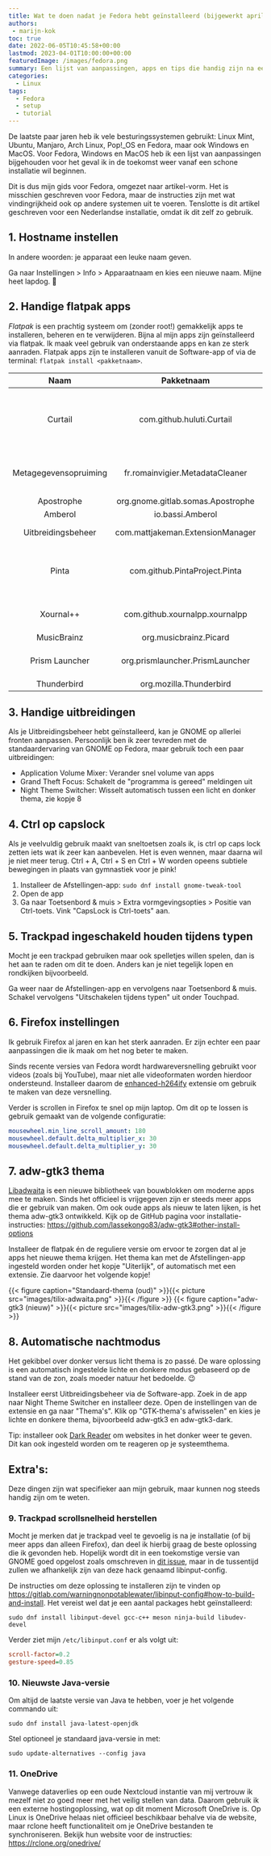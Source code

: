 ```yaml
---
title: Wat te doen nadat je Fedora hebt geïnstalleerd (bijgewerkt april 2023)
authors:
 - marijn-kok
toc: true
date: 2022-06-05T10:45:58+00:00
lastmod: 2023-04-01T10:00:00+00:00
featuredImage: /images/fedora.png
summary: Een lijst van aanpassingen, apps en tips die handig zijn na een nieuwe Fedora installatie. Ook nuttig als je een andere Linux distro gebruikt.
categories:
  - Linux
tags:
  - Fedora
  - setup
  - tutorial
---
```

De laatste paar jaren heb ik vele besturingssystemen gebruikt: Linux Mint, Ubuntu, Manjaro, Arch Linux, Pop!_OS en Fedora, maar ook Windows en MacOS. Voor Fedora, Windows en MacOS heb ik een lijst van aanpassingen bijgehouden voor het geval ik in de toekomst weer vanaf een schone installatie wil beginnen.

Dit is dus mijn gids voor Fedora, omgezet naar artikel-vorm. Het is misschien geschreven voor Fedora, maar de instructies zijn met wat vindingrijkheid ook op andere systemen uit te voeren. Tenslotte is dit artikel geschreven voor een Nederlandse installatie, omdat ik dit zelf zo gebruik.

## 1. Hostname instellen

In andere woorden: je apparaat een leuke naam geven.

Ga naar Instellingen > Info > Apparaatnaam en kies een nieuwe naam. Mijne heet lapdog. 🙂

## 2. Handige flatpak apps

_Flatpak_ is een prachtig systeem om (zonder root!) gemakkelijk apps te installeren, beheren en te verwijderen. Bijna al mijn apps zijn geïnstalleerd via flatpak. Ik maak veel gebruik van onderstaande apps en kan ze sterk aanraden. Flatpak apps zijn te installeren vanuit de Software-app of via de terminal: `flatpak install <pakketnaam>`.

| Naam | Pakketnaam | Omschrijving |
|:---:|:---:|:---:|
| Curtail | com.github.huluti.Curtail | Comprimeer foto’s. Heeft optie om zonder of met kwaliteitsverlies te comprimeren (met kwaliteitsverlies betekent nóg meer ruimtebesparing) |
| Metagegevensopruiming | fr.romainvigier.MetadataCleaner | Metadata van bestanden verwijderen, aan te raden voordat je foto’s op het wereldwijde web zet |
| Apostrophe | org.gnome.gitlab.somas.Apostrophe | Markdown tekstbewerker |
| Amberol | io.bassi.Amberol | Lokale muziekspeler |
| Uitbreidingsbeheer | com.mattjakeman.ExtensionManager | Beheer en installeer uitbreidingen voor GNOME |
| Pinta | com.github.PintaProject.Pinta | Handig fotobewerkingsprogramma, alternatief op het Windows exclusieve programma “Paint.NET” |
| Xournal\+\+ | com.github.xournalpp.xournalpp | Pdf’s annoteren, notities maken, werkt goed met touchscreen |
| MusicBrainz | org.musicbrainz.Picard | Muziektagger |
| Prism Launcher | org.prismlauncher.PrismLauncher | Alternatieve Minecraft launcher met moddingondersteuning |
| Thunderbird | org.mozilla.Thunderbird | E-mailprogramma |


## 3. Handige uitbreidingen

Als je Uitbreidingsbeheer hebt geïnstalleerd, kan je GNOME op allerlei fronten aanpassen. Persoonlijk ben ik zeer tevreden met de standaardervaring van GNOME op Fedora, maar gebruik toch een paar uitbreidingen:

  * Application Volume Mixer: Verander snel volume van apps
  * Grand Theft Focus: Schakelt de "programma is gereed" meldingen uit
  * Night Theme Switcher: Wisselt automatisch tussen een licht en donker thema, zie kopje 8

## 4. Ctrl op capslock

Als je veelvuldig gebruik maakt van sneltoetsen zoals ik, is ctrl op caps lock zetten iets wat ik zeer kan aanbevelen. Het is even wennen, maar daarna wil je niet meer terug. Ctrl + A, Ctrl + S en Ctrl + W worden opeens subtiele bewegingen in plaats van gymnastiek voor je pink!

  1. Installeer de Afstellingen-app: `sudo dnf install gnome-tweak-tool`
  2. Open de app
  3. Ga naar Toetsenbord & muis > Extra vormgevingsopties > Positie van Ctrl-toets. Vink "CapsLock is Ctrl-toets" aan.

## 5. Trackpad ingeschakeld houden tijdens typen

Mocht je een trackpad gebruiken maar ook spelletjes willen spelen, dan is het aan te raden om dit te doen. Anders kan je niet tegelijk lopen en rondkijken bijvoorbeeld.

Ga weer naar de Afstellingen-app en vervolgens naar Toetsenbord & muis. Schakel vervolgens "Uitschakelen tijdens typen" uit onder Touchpad.

## 6. Firefox instellingen

Ik gebruik Firefox al jaren en kan het sterk aanraden. Er zijn echter een paar aanpassingen die ik maak om het nog beter te maken.

Sinds recente versies van Fedora wordt hardwareversnelling gebruikt voor videos (zoals bij YouTube), maar niet alle videoformaten worden hierdoor ondersteund. Installeer daarom de [enhanced-h264ify][1] extensie om gebruik te maken van deze versnelling.

Verder is scrollen in Firefox te snel op mijn laptop. Om dit op te lossen is gebruik gemaakt van de volgende configuratie:

```yaml
mousewheel.min_line_scroll_amount: 180
mousewheel.default.delta_multiplier_x: 30
mousewheel.default.delta_multiplier_y: 30
```

## 7. adw-gtk3 thema

[Libadwaita][2] is een nieuwe bibliotheek van bouwblokken om moderne apps mee te maken. Sinds het officieel is vrijgegeven zijn er steeds meer apps die er gebruik van maken. Om ook oude apps als nieuw te laten lijken, is het thema adw-gtk3 ontwikkeld. Kijk op de GitHub pagina voor installatie-instructies: https://github.com/lassekongo83/adw-gtk3#other-install-options

Installeer de flatpak én de reguliere versie om ervoor te zorgen dat al je apps het nieuwe thema krijgen. Het thema kan met de Afstellingen-app ingesteld worden onder het kopje "Uiterlijk", of automatisch met een extensie. Zie daarvoor het volgende kopje!

{{< figure caption="Standaard-thema (oud)" >}}{{< picture src="images/tilix-adwaita.png" >}}{{< /figure >}}
{{< figure caption="adw-gtk3 (nieuw)" >}}{{< picture src="images/tilix-adw-gtk3.png" >}}{{< /figure >}}

## 8. Automatische nachtmodus

Het gekibbel over donker versus licht thema is zo passé. De ware oplossing is een automatisch ingestelde lichte en donkere modus gebaseerd op de stand van de zon, zoals moeder natuur het bedoelde. 😉

Installeer eerst Uitbreidingsbeheer via de Software-app. Zoek in de app naar Night Theme Switcher en installeer deze. Open de instellingen van de extensie en ga naar "Thema's". Klik op "GTK-thema's afwisselen" en kies je lichte en donkere thema, bijvoorbeeld adw-gtk3 en adw-gtk3-dark.

Tip: installeer ook [Dark Reader][5] om websites in het donker weer te geven. Dit kan ook ingesteld worden om te reageren op je systeemthema.

## Extra's:

Deze dingen zijn wat specifieker aan mijn gebruik, maar kunnen nog steeds handig zijn om te weten.

### 9. Trackpad scrollsnelheid herstellen

Mocht je merken dat je trackpad veel te gevoelig is na je installatie (of bij meer apps dan alleen Firefox), dan deel ik hierbij graag de beste oplossing die ik gevonden heb. Hopelijk wordt dit in een toekomstige versie van GNOME goed opgelost zoals omschreven in [dit issue][6], maar in de tussentijd zullen we afhankelijk zijn van deze hack genaamd libinput-config.

De instructies om deze oplossing te installeren zijn te vinden op https://gitlab.com/warningnonpotablewater/libinput-config#how-to-build-and-install. Het vereist wel dat je een aantal packages hebt geïnstalleerd:

`sudo dnf install libinput-devel gcc-c++ meson ninja-build libudev-devel`

Verder ziet mijn `/etc/libinput.conf` er als volgt uit:

```ini
scroll-factor=0.2
gesture-speed=0.85
```

### 10. Nieuwste Java-versie

Om altijd de laatste versie van Java te hebben, voer je het volgende commando uit:

`sudo dnf install java-latest-openjdk`

Stel optioneel je standaard java-versie in met:

`sudo update-alternatives --config java`

### 11. OneDrive

Vanwege dataverlies op een oude Nextcloud instantie van mij vertrouw ik mezelf niet zo goed meer met het veilig stellen van data. Daarom gebruik ik een externe hostingoplossing, wat op dit moment Microsoft OneDrive is. Op Linux is OneDrive helaas niet officieel beschikbaar behalve via de website, maar rclone heeft functionaliteit om je OneDrive bestanden te synchroniseren. Bekijk hun website voor de instructies: <https://rclone.org/onedrive/>

 [1]: https://addons.mozilla.org/en-US/firefox/addon/enhanced-h264ify/
 [2]: https://blogs.gnome.org/alexm/2021/12/31/libadwaita-1-0/
 [3]: https://marijnk.nl/?attachment_id=129
 [4]: https://marijnk.nl/?attachment_id=128
 [5]: https://darkreader.org/
 [6]: https://gitlab.gnome.org/GNOME/gtk/-/issues/4793
